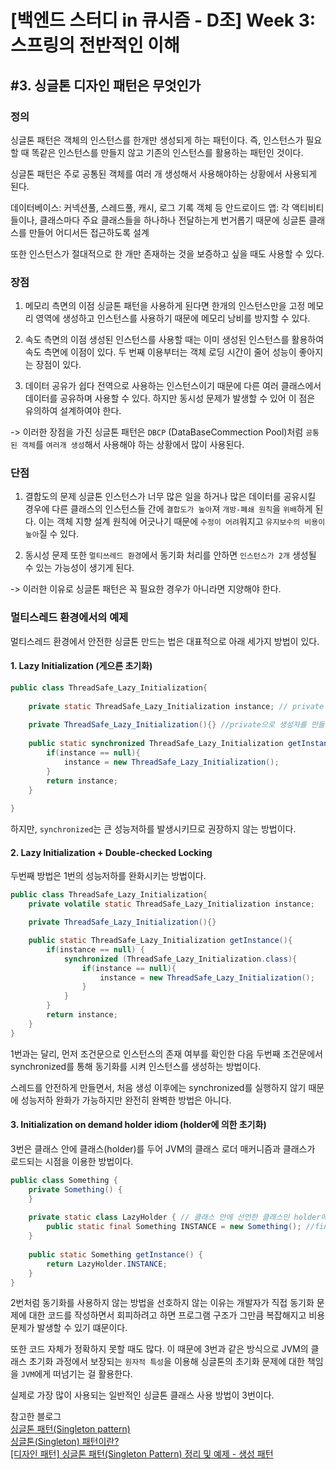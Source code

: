 # [백엔드 스터디 in 큐시즘 - D조] Week 3: 스프링의 전반적인 이해
## #3. 싱글톤 디자인 패턴은 무엇인가
### 정의
싱글톤 패턴은 객체의 인스턴스를 한개만 생성되게 하는 패턴이다. 즉, 인스턴스가 필요할 때 똑같은 인스턴스를 만들지 않고 기존의 인스턴스를 활용하는 패턴인 것이다.

싱글톤 패턴은 주로 공통된 객체를 여러 개 생성해서 사용해야하는 상황에서 사용되게 된다.

데이터베이스: 커넥션풀, 스레드풀, 캐시, 로그 기록 객체 등
안드로이드 앱: 각 액티비티 들이나, 클래스마다 주요 클래스들을 하나하나 전달하는게 번거롭기 때문에 싱글톤 클래스를 만들어 어디서든 접근하도록 설계

또한 인스턴스가 절대적으로 한 개만 존재하는 것을 보증하고 싶을 때도 사용할 수 있다.

### 장점

1. 메모리 측면의 이점
싱글톤 패턴을 사용하게 된다면 한개의 인스턴스만을 고정 메모리 영역에 생성하고 인스턴스를 사용하기 때문에 메모리 낭비를 방지할 수 있다.

2. 속도 측면의 이점
생성된 인스턴스를 사용할 때는 이미 생성된 인스턴스를 활용하여 속도 측면에 이점이 있다.
두 번째 이용부터는 객체 로딩 시간이 줄어 성능이 좋아지는 장점이 있다.

3. 데이터 공유가 쉽다
전역으로 사용하는 인스턴스이기 때문에 다른 여러 클래스에서 데이터를 공유하며 사용할 수 있다. 하지만 동시성 문제가 발생할 수 있어 이 점은 유의하여 설계하여야 한다.

-> 이러한 장점을 가진 싱글톤 패턴은 `DBCP` (DataBaseCommection Pool)처럼 `공통된 객체`를 `여러개 생성`해서 사용해야 하는 상황에서 많이 사용된다.

### 단점
1. 결합도의 문제
싱글톤 인스턴스가 너무 많은 일을 하거나 많은 데이터를 공유시킬 경우에 다른 클래스의 인스턴스들 간에 `결합도가 높아`져 `개방-폐쇄 원칙`을 `위배`하게 된다. 이는 객체 지향 설계 원칙에 어긋나기 때문에 `수정이 어려`워지고 `유지보수의 비용이 높아`질 수 있다.

2. 동시성 문제
또한 `멀티쓰레드 환경`에서 동기화 처리를 안하면 `인스턴스가 2개` 생성될 수 있는 가능성이 생기게 된다.

-> 이러한 이유로 싱글톤 패턴은 꼭 필요한 경우가 아니라면 지양해야 한다.

### 멀티스레드 환경에서의 예제
멀티스레드 환경에서 안전한 싱글톤 만드는 법은 대표적으로 아래 세가지 방법이 있다.

#### 1. Lazy Initialization (게으른 초기화)
``` java
public class ThreadSafe_Lazy_Initialization{
 
    private static ThreadSafe_Lazy_Initialization instance; // private static으로 인스턴스 변수를 만들고
 
    private ThreadSafe_Lazy_Initialization(){} //private으로 생성자를 만들어 외부에서의 생성을 막는다.
     
    public static synchronized ThreadSafe_Lazy_Initialization getInstance(){ //synchronized 동기화를 활용해 스레드를 안전하게 만든다.
        if(instance == null){
            instance = new ThreadSafe_Lazy_Initialization();
        }
        return instance;
    }
 
}
```
하지만, `synchronized`는 큰 성능저하를 발생시키므로 권장하지 않는 방법이다.


#### 2. Lazy Initialization + Double-checked Locking

두번째 방법은 1번의 성능저하를 완화시키는 방법이다.

``` java
public class ThreadSafe_Lazy_Initialization{
    private volatile static ThreadSafe_Lazy_Initialization instance;

    private ThreadSafe_Lazy_Initialization(){}

    public static ThreadSafe_Lazy_Initialization getInstance(){
    	if(instance == null) {
        	synchronized (ThreadSafe_Lazy_Initialization.class){
                if(instance == null){
                    instance = new ThreadSafe_Lazy_Initialization();
                }
            }
        }
        return instance;
    }
}
```
1번과는 달리, 먼저 조건문으로 인스턴스의 존재 여부를 확인한 다음 두번째 조건문에서 synchronized를 통해 동기화를 시켜 인스턴스를 생성하는 방법이다.

스레드를 안전하게 만들면서, 처음 생성 이후에는 synchronized를 실행하지 않기 때문에 성능저하 완화가 가능하지만 완전히 완벽한 방법은 아니다.


#### 3. Initialization on demand holder idiom (holder에 의한 초기화)

3번은 클래스 안에 클래스(holder)를 두어 JVM의 클래스 로더 매커니즘과 클래스가 로드되는 시점을 이용한 방법이다.

``` java
public class Something {
    private Something() {
    }
 
    private static class LazyHolder { // 클래스 안에 선언한 클래스인 holder에서 선언된 인스턴스는 static이기 때문에 클래스 로딩시점에서 한번만 호출된다.
        public static final Something INSTANCE = new Something(); //final을 사용해서 다시 값이 할당되지 않도록 만드는 방식을 사용
    }
 
    public static Something getInstance() {
        return LazyHolder.INSTANCE;
    }
}
```
2번처럼 동기화를 사용하지 않는 방법을 선호하지 않는 이유는 개발자가 직접 동기화 문제에 대한 코드를 작성하면서 회피하려고 하면 프로그램 구조가 그만큼 복잡해지고 비용 문제가 발생할 수 있기 떄문이다. 

또한 코드 자체가 정확하지 못할 때도 많다. 이 때문에 3번과 같은 방식으로 JVM의 클래스 초기화 과정에서 보장되는 `원자적 특성`을 이용해 싱글톤의 초기화 문제에 대한 책임을 `JVM`에게 떠넘기는 걸 활용한다.

실제로 가장 많이 사용되는 일반적인 싱글톤 클래스 사용 방법이 3번이다.

참고한 블로그
<br>
[싱글톤 패턴(Singleton pattern)](https://gyoogle.dev/blog/design-pattern/Singleton%20Pattern.html)
<br>
[싱글톤(Singleton) 패턴이란?](https://velog.io/@seongwon97/%EC%8B%B1%EA%B8%80%ED%86%A4Singleton-%ED%8C%A8%ED%84%B4%EC%9D%B4%EB%9E%80)
<br>
[[디자인 패턴] 싱글톤 패턴(Singleton Pattern) 정리 및 예제 - 생성 패턴](https://devmoony.tistory.com/43)